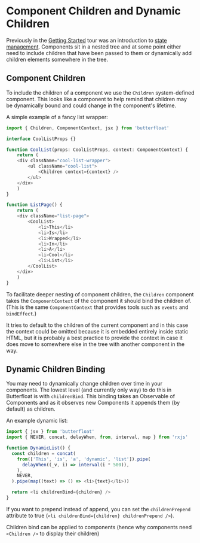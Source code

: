 # Component Children and Dynamic Children

Previously in the [Getting Started][started] tour was an introduction
to [state management][state]. Components sit in a nested tree and at
some point either need to include children that have been passed to
them or dynamically add children elements somewhere in the tree.

## Component Children

To include the children of a component we use the `Children`
system-defined component. This looks like a component to help remind
that children may be dynamically bound and could change in the
component's lifetime.

A simple example of a fancy list wrapper:

```ts
import { Children, ComponentContext, jsx } from 'butterfloat'

interface CoolListProps {}

function CoolList(props: CoolListProps, context: ComponentContext) {
    return (
    <div className="cool-list-wrapper">
        <ul className="cool-list">
            <Children context={context} />
        </ul>
    </div>
    )
}

function ListPage() {
    return (
    <div className="list-page">
        <CoolList>
            <li>This</li>
            <li>Is</li>
            <li>Wrapped</li>
            <li>In</li>
            <li>A</li>
            <li>Cool</li>
            <li>List</li>
        </CoolList>
    </div>
    )
}
```

To facilitate deeper nesting of component children, the `Children`
component takes the `ComponentContext` of the component it should
bind the children of. (This is the same `ComponentContext` that
provides tools such as `events` and `bindEffect`.)

It tries to default to the children of the current component and in
this case the context could be omitted because it is embedded
entirely inside static HTML, but it is probably a best practice to
provide the context in case it does move to somewhere else in the
tree with another component in the way.

## Dynamic Children Binding

You may need to dynamically change children over time in your
components. The lowest level (and currently only way) to do this
in Butterfloat is with `childrenBind`. This binding takes an
Observable of Components and as it observes new Components it
appends them (by default) as children.

An example dynamic list:

```ts
import { jsx } from 'butterfloat'
import { NEVER, concat, delayWhen, from, interval, map } from 'rxjs'

function DynamicList() {
  const children = concat(
    from(['This', 'is', 'a', 'dynamic', 'list']).pipe(
      delayWhen((_v, i) => interval(i * 500)),
    ),
    NEVER,
  ).pipe(map((text) => () => <li>{text}</li>))

  return <li childrenBind={children} />
}
```

If you want to prepend instead of append, you can set the
`childrenPrepend` attribute to true
(`<li childrenBind={children} childrenPrepend />`).

Children bind can be applied to components (hence why components
need `<Children />` to display their children)

[started]: ./getting-started.md
[state]: ./state.md
